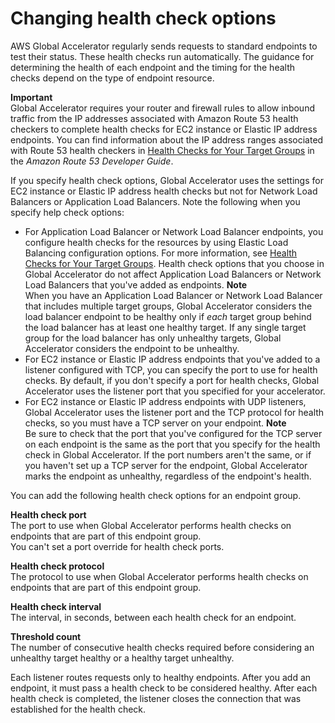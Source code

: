 # Changing health check options<a name="about-endpoint-groups-health-check-options"></a>

AWS Global Accelerator regularly sends requests to standard endpoints to test their status\. These health checks run automatically\. The guidance for determining the health of each endpoint and the timing for the health checks depend on the type of endpoint resource\. 

**Important**  
Global Accelerator requires your router and firewall rules to allow inbound traffic from the IP addresses associated with Amazon Route 53 health checkers to complete health checks for EC2 instance or Elastic IP address endpoints\. You can find information about the IP address ranges associated with Route 53 health checkers in [Health Checks for Your Target Groups](https://docs.aws.amazon.com/Route53/latest/DeveloperGuide/route-53-ip-addresses.html) in the *Amazon Route 53 Developer Guide*\.

If you specify health check options, Global Accelerator uses the settings for EC2 instance or Elastic IP address health checks but not for Network Load Balancers or Application Load Balancers\. Note the following when you specify help check options:
+ For Application Load Balancer or Network Load Balancer endpoints, you configure health checks for the resources by using Elastic Load Balancing configuration options\. For more information, see [Health Checks for Your Target Groups](https://docs.aws.amazon.com/elasticloadbalancing/latest/network/target-group-health-checks.html)\. Health check options that you choose in Global Accelerator do not affect Application Load Balancers or Network Load Balancers that you've added as endpoints\.
**Note**  
When you have an Application Load Balancer or Network Load Balancer that includes multiple target groups, Global Accelerator considers the load balancer endpoint to be healthy only if *each* target group behind the load balancer has at least one healthy target\. If any single target group for the load balancer has only unhealthy targets, Global Accelerator considers the endpoint to be unhealthy\.
+ For EC2 instance or Elastic IP address endpoints that you've added to a listener configured with TCP, you can specify the port to use for health checks\. By default, if you don't specify a port for health checks, Global Accelerator uses the listener port that you specified for your accelerator\.
+ For EC2 instance or Elastic IP address endpoints with UDP listeners, Global Accelerator uses the listener port and the TCP protocol for health checks, so you must have a TCP server on your endpoint\.
**Note**  
Be sure to check that the port that you've configured for the TCP server on each endpoint is the same as the port that you specify for the health check in Global Accelerator\. If the port numbers aren't the same, or if you haven't set up a TCP server for the endpoint, Global Accelerator marks the endpoint as unhealthy, regardless of the endpoint's health\.

You can add the following health check options for an endpoint group\.

**Health check port**  
The port to use when Global Accelerator performs health checks on endpoints that are part of this endpoint group\.  
You can't set a port override for health check ports\.

**Health check protocol**  
The protocol to use when Global Accelerator performs health checks on endpoints that are part of this endpoint group\.

**Health check interval**  
The interval, in seconds, between each health check for an endpoint\.

**Threshold count**  
The number of consecutive health checks required before considering an unhealthy target healthy or a healthy target unhealthy\.

Each listener routes requests only to healthy endpoints\. After you add an endpoint, it must pass a health check to be considered healthy\. After each health check is completed, the listener closes the connection that was established for the health check\.